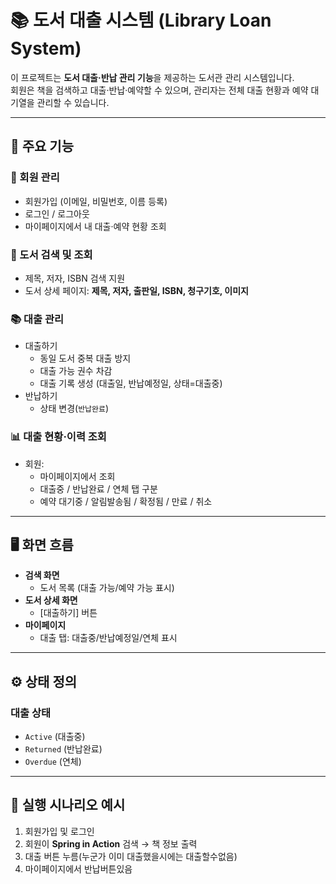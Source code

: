 # 📚 도서 대출 시스템 (Library Loan System)

이 프로젝트는 **도서 대출·반납 관리 기능**을 제공하는 도서관 관리 시스템입니다.  
회원은 책을 검색하고 대출·반납·예약할 수 있으며, 관리자는 전체 대출 현황과 예약 대기열을 관리할 수 있습니다.

---

## 🚀 주요 기능

### 🔑 회원 관리
- 회원가입 (이메일, 비밀번호, 이름 등록)
- 로그인 / 로그아웃
- 마이페이지에서 내 대출·예약 현황 조회

### 📖 도서 검색 및 조회
- 제목, 저자, ISBN 검색 지원
- 도서 상세 페이지: **제목, 저자, 출판일, ISBN, 청구기호, 이미지**

### 📚 대출 관리
- 대출하기
  - 동일 도서 중복 대출 방지
  - 대출 가능 권수 차감
  - 대출 기록 생성 (대출일, 반납예정일, 상태=대출중)
- 반납하기
  - 상태 변경(`반납완료`)

### 📊 대출 현황·이력 조회
- 회원:
  - 마이페이지에서 조회
  - 대출중 / 반납완료 / 연체 탭 구분
  - 예약 대기중 / 알림발송됨 / 확정됨 / 만료 / 취소
---

## 🖥 화면 흐름

- **검색 화면**
  - 도서 목록 (대출 가능/예약 가능 표시)
- **도서 상세 화면**
  - [대출하기] 버튼
- **마이페이지**
  - 대출 탭: 대출중/반납예정일/연체 표시

---

## ⚙️ 상태 정의

### 대출 상태
- `Active` (대출중)
- `Returned` (반납완료)
- `Overdue` (연체)
---

## 📖 실행 시나리오 예시
1. 회원가입 및 로그인
2. 회원이 **Spring in Action** 검색 → 책 정보 출력
3. 대출 버튼 누름(누군가 이미 대출했을시에는 대출할수없음)
4. 마이페이지에서 반납버튼있음
